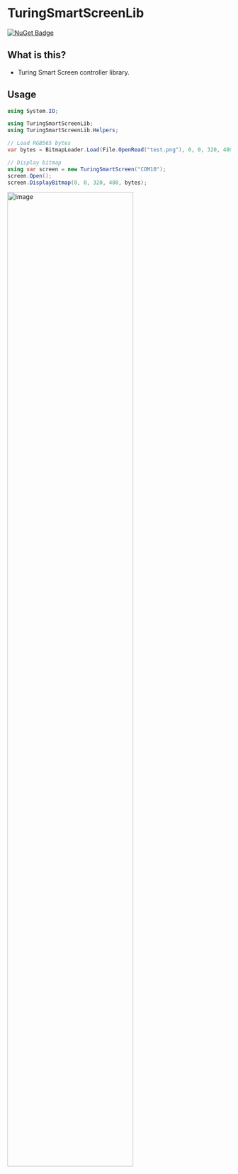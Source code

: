 # TuringSmartScreenLib

[![NuGet Badge](https://buildstats.info/nuget/TuringSmartScreenLib)](https://www.nuget.org/packages/TuringSmartScreenLib/)

## What is this?

* Turing Smart Screen controller library.

## Usage

```csharp
using System.IO;

using TuringSmartScreenLib;
using TuringSmartScreenLib.Helpers;

// Load RGB565 bytes
var bytes = BitmapLoader.Load(File.OpenRead("test.png"), 0, 0, 320, 480);

// Display bitmap
using var screen = new TuringSmartScreen("COM10");
screen.Open();
screen.DisplayBitmap(0, 0, 320, 480, bytes);
```

<img src="Images/image.png" width="75%" title="image">